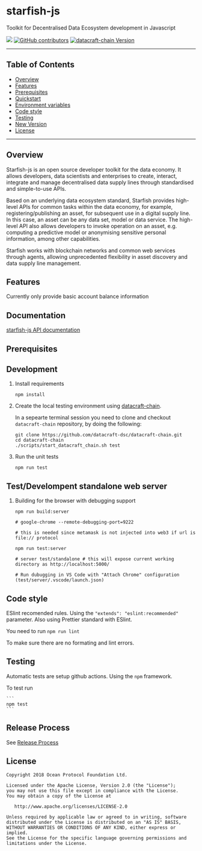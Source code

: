 
# starfish-js

Toolkit for Decentralised Data Ecosystem development in Javascript

![](https://github.com/datacraft-dsc/starfish-js/workflows/testing/badge.svg)
[![GitHub contributors](https://img.shields.io/github/contributors/datacraft-dsc/starfish-js.svg)](https://github.com/datacraft-dsc/starfish-js/graphs/contributors)
[![datacraft-chain Version](https://img.shields.io/badge/datacraft--chain-master-blue.svg)](https://github.com/datacraft-dsc/datacraft-chain)

---

## Table of Contents

  - [Overview](#overview)
  - [Features](#features)
  - [Prerequisites](#prerequisites)
  - [Quickstart](#quickstart)
  - [Environment variables](#environment-variables)
  - [Code style](#code-style)
  - [Testing](#testing)
  - [New Version](#new-version)
  - [License](#license)

---
## Overview
Starfish-js is an open source developer toolkit for the data economy. It allows developers, data scientists and enterprises to create, interact, integrate and manage decentralised data supply lines through standardised and simple-to-use APIs.

Based on an underlying data ecosystem standard, Starfish provides high-level APIs for common tasks within the data economy, for example, registering/publishing an asset, for subsequent use in a digital supply line. In this case, an asset can be any data set, model or data service. The high-level API also allows developers to invoke operation on an asset, e.g. computing a predictive model or anonymising sensitive personal information, among other capabilities.

Starfish works with blockchain networks and common web services through agents, allowing unprecedented flexibility in asset discovery and data supply line management.

## Features

Currently only provide basic account balance information

## Documentation

[starfish-js API documentation](https://datacraft-dsc.github.io/starfish-js)


## Prerequisites


## Development


1. Install requirements

    ```
    npm install
    ```

1. Create the local testing environment using [datacraft-chain](https://github.com/datacraft-dsc/datacraft-chain).

    In a sepearte terminal session you need to clone and checkout ```datacraft-chain``` repository, by doing the following:
    ```
    git clone https://github.com/datacraft-dsc/datacraft-chain.git
    cd datacraft-chain
    ./scripts/start_datacraft_chain.sh test
    ```

1. Run the unit tests

    ```
    npm run test
    ```

## Test/Develompent standalone web server

1. Building for the browser with debugging support

    ```
    npm run build:server

    # google-chrome --remote-debugging-port=9222

    # this is needed since metamask is not injected into web3 if url is file:// protocol

    npm run test:server

    # server test/standalone # this will expose current working directory as http://localhost:5000/

    # Run dubugging in VS Code with "Attach Chrome" configuration (test/server/.vscode/launch.json)
    ```

## Code style

ESlint recomended rules. Using the `"extends": "eslint:recommended"` parameter.
Also using Prettier standard with ESlint.

You need to run
    ```
    npm run lint
    ```

To make sure there are no formating and lint errors.


## Testing

Automatic tests are setup github actions. Using the `npm` framework.

To test run

    ```
    npm test
    ```

## Release Process

See [Release Process](https://github.com/datacraft-dsc/starfish-js/blob/develop/RELEASE_PROCESS.md)



## License

```
Copyright 2018 Ocean Protocol Foundation Ltd.

Licensed under the Apache License, Version 2.0 (the "License");
you may not use this file except in compliance with the License.
You may obtain a copy of the License at

   http://www.apache.org/licenses/LICENSE-2.0

Unless required by applicable law or agreed to in writing, software
distributed under the License is distributed on an "AS IS" BASIS,
WITHOUT WARRANTIES OR CONDITIONS OF ANY KIND, either express or implied.
See the License for the specific language governing permissions and
limitations under the License.
